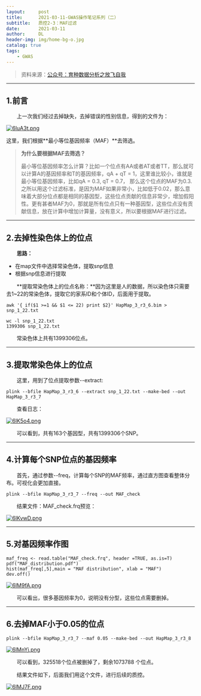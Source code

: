 ```yaml
---
layout:     post
title:      2021-03-11-GWAS操作笔记系列（二）
subtitle:   质控2-3：MAF过滤
date:       2021-03-11
author:     DL
header-img: img/home-bg-o.jpg
catalog: true
tags:
    - GWAS
---
```


> 资料来源：[公众号：育种数据分析之放飞自我](https://mp.weixin.qq.com/mp/appmsgalbum?action=getalbum&__biz=MzI0MTIzNjYwNQ==&scene=1&album_id=1336983097581207553&count=3&uin=&key=&devicetype=Windows+10+x64&version=6302012c&lang=zh_CN&ascene=1&fontgear=2)

---

## 1.前言

&emsp;&emsp;上一次我们经过去掉缺失，去掉错误的性别信息，得到的文件为：

[![6luA3t.png](https://s3.ax1x.com/2021/03/08/6luA3t.png)](https://imgtu.com/i/6luA3t)

这里，我们根据**最小等位基因频率（MAF）**去筛选。

> **为什么要根据MAF去筛选？**
> 
> 最小等位基因频率怎么计算？比如一个位点有AA或者AT或者TT，那么就可以计算A的基因频率和T的基因频率，qA + qT = 1，这里谁比较小，谁就是最小等位基因频率，比如qA = 0.3, qT = 0.7， 那么这个位点的MAF为0.3. 之所以用这个过滤标准，是因为MAF如果非常小，比如低于0.02，那么意味着大部分位点都是相同的基因型，这些位点贡献的信息非常少，增加假阳性。更有甚者MAF为0，那就是所有位点只有一种基因型，这些位点没有贡献信息，放在计算中增加计算量，没有意义，所以要根据MAF进行过滤。

---

## 2.去掉性染色体上的位点

&emsp;&emsp;**思路：**

- 在map文件中选择常染色体，提取snp信息
- 根据snp信息进行提取

&emsp;&emsp;**提取常染色体上的位点名称：**因为这里是人的数据，所以染色体只需要去1~22的常染色体，提取它的家系ID和个体ID，后面用于提取。

```
awk '{ if($1 >=1 && $1 <= 22) print $2}' HapMap_3_r3_6.bim > snp_1_22.txt

wc -l snp_1_22.txt
1399306 snp_1_22.txt
```

&emsp;&emsp;常染色体上共有1399306位点。

---

## 3.提取常染色体上的位点

&emsp;&emsp;这里，用到了位点提取参数--extract:

```
plink --bfile HapMap_3_r3_6 --extract snp_1_22.txt --make-bed --out HapMap_3_r3_7
```

&emsp;&emsp;查看日志：

[![6lK5o4.png](https://s3.ax1x.com/2021/03/08/6lK5o4.png)](https://imgtu.com/i/6lK5o4)

&emsp;&emsp;可以看到，共有163个基因型，共有1399306个SNP。

---

## 4.计算每个SNP位点的基因频率

&emsp;&emsp;首先，通过参数--freq，计算每个SNP的MAF频率，通过直方图查看整体分布。可视化会更加直接。

```
plink --bfile HapMap_3_r3_7 --freq --out MAF_check
```

&emsp;&emsp;结果文件：MAF_check.frq预览：

[![6lKvwD.png](https://s3.ax1x.com/2021/03/08/6lKvwD.png)](https://imgtu.com/i/6lKvwD)

---

## 5.对基因频率作图

```
maf_freq <- read.table("MAF_check.frq", header =TRUE, as.is=T)
pdf("MAF_distribution.pdf")
hist(maf_freq[,5],main = "MAF distribution", xlab = "MAF")
dev.off()
```

[![6lM9fA.png](https://s3.ax1x.com/2021/03/08/6lM9fA.png)](https://imgtu.com/i/6lM9fA)

&emsp;&emsp;可以看出，很多基因频率为0，说明没有分型，这些位点需要删掉。

---

## 6.去掉MAF小于0.05的位点

```
plink --bfile HapMap_3_r3_7 --maf 0.05 --make-bed --out HapMap_3_r3_8
```

[![6lMnYj.png](https://s3.ax1x.com/2021/03/08/6lMnYj.png)](https://imgtu.com/i/6lMnYj)

&emsp;&emsp;可以看到，325518个位点被删掉了，剩余1073788 个位点。

&emsp;&emsp;结果文件如下，后面我们用这个文件，进行后续的质控。

[![6lMJ7F.png](https://s3.ax1x.com/2021/03/08/6lMJ7F.png)](https://imgtu.com/i/6lMJ7F)